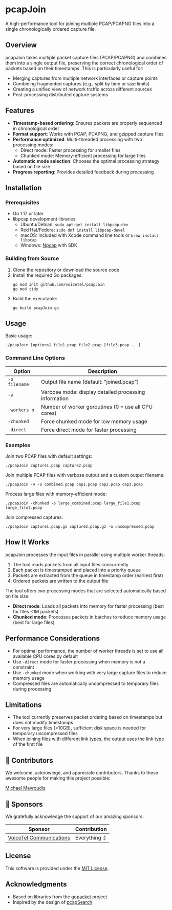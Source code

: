# pcapJoin

A high-performance tool for joining multiple PCAP/PCAPNG files into a single chronologically ordered capture file.

## Overview

pcapJoin takes multiple packet capture files (PCAP/PCAPNG) and combines them into a single output file, preserving the correct chronological order of packets based on their timestamps. This is particularly useful for:

- Merging captures from multiple network interfaces or capture points
- Combining fragmented captures (e.g., split by time or size limits)
- Creating a unified view of network traffic across different sources
- Post-processing distributed capture systems

## Features

- **Timestamp-based ordering**: Ensures packets are properly sequenced in chronological order
- **Format support**: Works with PCAP, PCAPNG, and gzipped capture files
- **Performance optimized**: Multi-threaded processing with two processing modes:
  - Direct mode: Faster processing for smaller files
  - Chunked mode: Memory-efficient processing for large files
- **Automatic mode selection**: Chooses the optimal processing strategy based on file size
- **Progress reporting**: Provides detailed feedback during processing

## Installation

### Prerequisites

- Go 1.17 or later
- libpcap development libraries:
  - Ubuntu/Debian: `sudo apt-get install libpcap-dev`
  - Red Hat/Fedora: `sudo dnf install libpcap-devel`
  - macOS: Included with Xcode command line tools or `brew install libpcap`
  - Windows: [Npcap](https://nmap.org/npcap/) with SDK

### Building from Source

1. Clone the repository or download the source code
2. Install the required Go packages:
   ```
   go mod init github.com/voicetel/pcapJoin
   go mod tidy
   ```
3. Build the executable:
   ```
   go build pcapJoin.go
   ```

## Usage

Basic usage:

```
./pcapJoin [options] file1.pcap file2.pcap [file3.pcap ...]
```

### Command Line Options

| Option | Description |
|--------|-------------|
| `-o filename` | Output file name (default: "joined.pcap") |
| `-v` | Verbose mode: display detailed processing information |
| `-workers n` | Number of worker goroutines (0 = use all CPU cores) |
| `-chunked` | Force chunked mode for low memory usage |
| `-direct` | Force direct mode for faster processing |

### Examples

Join two PCAP files with default settings:
```
./pcapJoin capture1.pcap capture2.pcap
```

Join multiple PCAP files with verbose output and a custom output filename:
```
./pcapJoin -v -o combined.pcap cap1.pcap cap2.pcap cap3.pcap
```

Process large files with memory-efficient mode:
```
./pcapJoin -chunked -o large_combined.pcap large_file1.pcap large_file2.pcap
```

Join compressed captures:
```
./pcapJoin capture1.pcap.gz capture2.pcap.gz -o uncompressed.pcap
```

## How It Works

pcapJoin processes the input files in parallel using multiple worker threads:

1. The tool reads packets from all input files concurrently
2. Each packet is timestamped and placed into a priority queue
3. Packets are extracted from the queue in timestamp order (earliest first)
4. Ordered packets are written to the output file

The tool offers two processing modes that are selected automatically based on file size:

- **Direct mode**: Loads all packets into memory for faster processing (best for files <1M packets)
- **Chunked mode**: Processes packets in batches to reduce memory usage (best for large files)

## Performance Considerations

- For optimal performance, the number of worker threads is set to use all available CPU cores by default
- Use `-direct` mode for faster processing when memory is not a constraint
- Use `-chunked` mode when working with very large capture files to reduce memory usage
- Compressed files are automatically uncompressed to temporary files during processing

## Limitations

- The tool currently preserves packet ordering based on timestamps but does not modify timestamps
- For very large files (>10GB), sufficient disk space is needed for temporary uncompressed files
- When joining files with different link types, the output uses the link type of the first file

## 🙌 Contributors

We welcome, acknowlege, and appreciate contributors. Thanks to these awesome people for making this project possible:

[Michael Mavroudis](https://github.com/mavroudis)

## 💖 Sponsors

We gratefully acknowledge the support of our amazing sponsors:

| Sponsor | Contribution |
|---------|--------------|
| [VoiceTel Communications](http://www.voicetel.com) | Everything :) |

## License

This software is provided under the [MIT License](LICENSE).

## Acknowledgments

- Based on libraries from the [gopacket](https://github.com/google/gopacket) project
- Inspired by the design of [pcapSearch](https://github.com/voicetel/pcapSearch)
